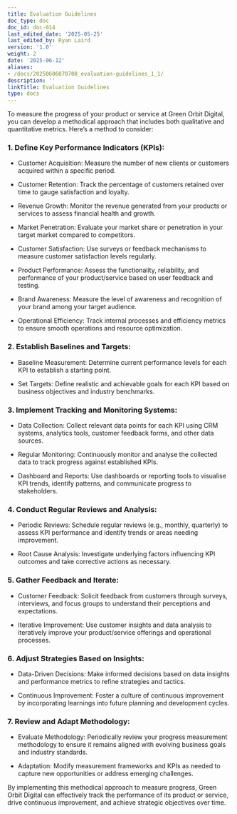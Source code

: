 ```yaml
---
title: Evaluation Guidelines
doc_type: doc
doc_id: doc-014
last_edited_date: '2025-05-25'
last_edited_by: Ryan Laird
version: '1.0'
weight: 2
date: '2025-06-12'
aliases:
- /docs/20250606070708_evaluation-guidelines_1_1/
description: ''
linkTitle: Evaluation Guidelines
type: docs
---
```


To measure the progress of your product or service at Green Orbit Digital, you can develop a methodical approach that includes both qualitative and quantitative metrics. Here’s a method to consider:

### 1. Define Key Performance Indicators (KPIs):

- Customer Acquisition: Measure the number of new clients or customers acquired within a specific period.

- Customer Retention: Track the percentage of customers retained over time to gauge satisfaction and loyalty.

- Revenue Growth: Monitor the revenue generated from your products or services to assess financial health and growth.

- Market Penetration: Evaluate your market share or penetration in your target market compared to competitors.

- Customer Satisfaction: Use surveys or feedback mechanisms to measure customer satisfaction levels regularly.

- Product Performance: Assess the functionality, reliability, and performance of your product/service based on user feedback and testing.

- Brand Awareness: Measure the level of awareness and recognition of your brand among your target audience.

- Operational Efficiency: Track internal processes and efficiency metrics to ensure smooth operations and resource optimization.

### 2. Establish Baselines and Targets:

- Baseline Measurement: Determine current performance levels for each KPI to establish a starting point.

- Set Targets: Define realistic and achievable goals for each KPI based on business objectives and industry benchmarks.

### 3. Implement Tracking and Monitoring Systems:

- Data Collection: Collect relevant data points for each KPI using CRM systems, analytics tools, customer feedback forms, and other data sources.

- Regular Monitoring: Continuously monitor and analyse the collected data to track progress against established KPIs.

- Dashboard and Reports: Use dashboards or reporting tools to visualise KPI trends, identify patterns, and communicate progress to stakeholders.

### 4. Conduct Regular Reviews and Analysis:

- Periodic Reviews: Schedule regular reviews (e.g., monthly, quarterly) to assess KPI performance and identify trends or areas needing improvement.

- Root Cause Analysis: Investigate underlying factors influencing KPI outcomes and take corrective actions as necessary.

### 5. Gather Feedback and Iterate:

- Customer Feedback: Solicit feedback from customers through surveys, interviews, and focus groups to understand their perceptions and expectations.

- Iterative Improvement: Use customer insights and data analysis to iteratively improve your product/service offerings and operational processes.

### 6. Adjust Strategies Based on Insights:

- Data-Driven Decisions: Make informed decisions based on data insights and performance metrics to refine strategies and tactics.

- Continuous Improvement: Foster a culture of continuous improvement by incorporating learnings into future planning and development cycles.

### 7. Review and Adapt Methodology:

- Evaluate Methodology: Periodically review your progress measurement methodology to ensure it remains aligned with evolving business goals and industry standards.

- Adaptation: Modify measurement frameworks and KPIs as needed to capture new opportunities or address emerging challenges.

By implementing this methodical approach to measure progress, Green Orbit Digital can effectively track the performance of its product or service, drive continuous improvement, and achieve strategic objectives over time.
